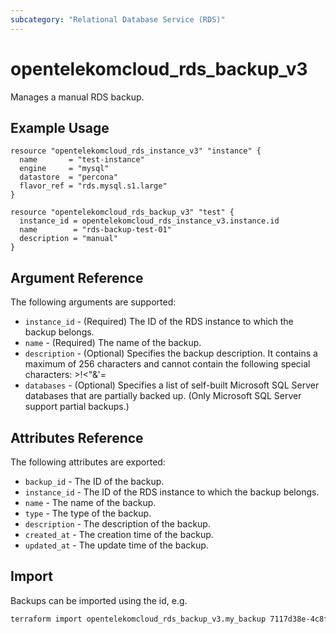 ```yaml
---
subcategory: "Relational Database Service (RDS)"
---
```


# opentelekomcloud_rds_backup_v3

Manages a manual RDS backup.

## Example Usage

```hcl
resource "opentelekomcloud_rds_instance_v3" "instance" {
  name       = "test-instance"
  engine     = "mysql"
  datastore  = "percona"
  flavor_ref = "rds.mysql.s1.large"
}

resource "opentelekomcloud_rds_backup_v3" "test" {
  instance_id = opentelekomcloud_rds_instance_v3.instance.id
  name        = "rds-backup-test-01"
  description = "manual"
}
```

## Argument Reference
The following arguments are supported:

* `instance_id` - (Required) The ID of the RDS instance to which the backup belongs.
* `name` - (Required) The name of the backup.
* `description` - (Optional) Specifies the backup description.
                  It contains a maximum of 256 characters and cannot contain the following special characters: >!<"&'=
* `databases` - (Optional) Specifies a list of self-built Microsoft SQL Server databases that are partially backed up.
                (Only Microsoft SQL Server support partial backups.)

## Attributes Reference
The following attributes are exported:

* `backup_id` - The ID of the backup.
* `instance_id` - The ID of the RDS instance to which the backup belongs.
* `name` - The name of the backup.
* `type` - The type of the backup.
* `description` - The description of the backup.
* `created_at` - The creation time of the backup.
* `updated_at` - The update time of the backup.

## Import

Backups can be imported using the id, e.g.

```sh
terraform import opentelekomcloud_rds_backup_v3.my_backup 7117d38e-4c8f-1234-a707-bd96b97d024c
```
